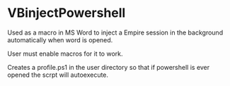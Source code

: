 # VBinjectPowershell

Used as a macro in MS Word to inject a Empire session in the background automatically when word is opened.

User must enable macros for it to work.

Creates a profile.ps1 in the user directory so that if powershell is ever opened the scrpt will autoexecute.
